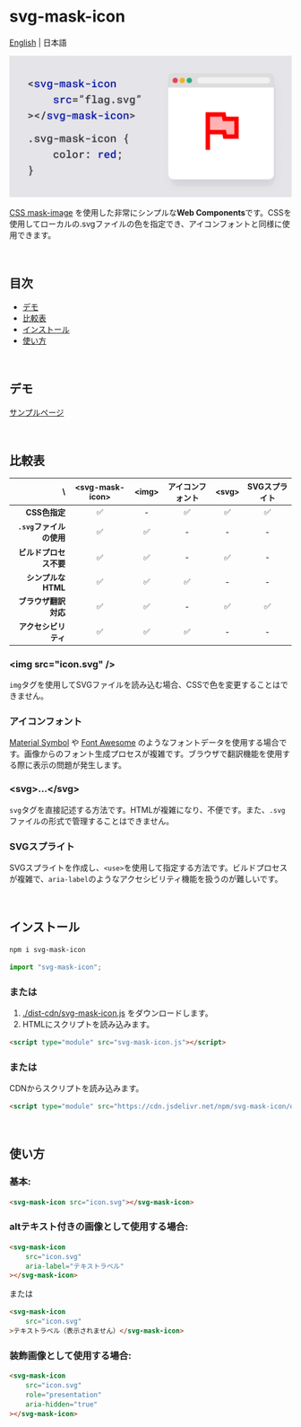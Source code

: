 # svg-mask-icon

[English](README.md) | 日本語

![カバー](./public/cover.gif)

[CSS mask-image](https://developer.mozilla.org/docs/Web/CSS/mask-image) を使用した非常にシンプルな**Web Components**です。CSSを使用してローカルの.svgファイルの色を指定でき、アイコンフォントと同様に使用できます。

<br />

## 目次
* [デモ](#デモ)
* [比較表](#比較表)
* [インストール](#インストール)
* [使い方](#使い方)

<br />

## デモ
[サンプルページ](https://psephopaiktes.github.io/svg-mask-icon/)

<br />

## 比較表

 \ | &lt;svg-mask-icon&gt; | &lt;img&gt; | アイコンフォント | &lt;svg&gt; | SVGスプライト 
--:|:--:|:--:|:--:|:--:|:--:
 **CSS色指定**         | ✅ | - | ✅ | ✅ | ✅ 
 **`.svg`ファイルの使用** | ✅ | ✅ | - | - | -
 **ビルドプロセス不要**  | ✅ | ✅ | - | ✅ | -
 **シンプルなHTML**       | ✅ | ✅ | ✅ | - | -
 **ブラウザ翻訳対応** | ✅ | ✅ | - | ✅ | ✅
 **アクセシビリティ**        | ✅ | ✅ | ✅ | - | -

### &lt;img src="icon.svg" /&gt;
`img`タグを使用してSVGファイルを読み込む場合、CSSで色を変更することはできません。

### アイコンフォント
[Material Symbol](https://fonts.google.com/icons) や [Font Awesome](https://fontawesome.com/) のようなフォントデータを使用する場合です。画像からのフォント生成プロセスが複雑です。ブラウザで翻訳機能を使用する際に表示の問題が発生します。

### &lt;svg&gt;...&lt;/svg&gt;
`svg`タグを直接記述する方法です。HTMLが複雑になり、不便です。また、`.svg`ファイルの形式で管理することはできません。

### SVGスプライト
SVGスプライトを作成し、`<use>`を使用して指定する方法です。ビルドプロセスが複雑で、`aria-label`のようなアクセシビリティ機能を扱うのが難しいです。

<br />

## インストール
```bash
npm i svg-mask-icon
```

```js
import "svg-mask-icon";
```

### または

1. [./dist-cdn/svg-mask-icon.js](./dist-cdn/svg-mask-icon.js) をダウンロードします。
2. HTMLにスクリプトを読み込みます。
```html
<script type="module" src="svg-mask-icon.js"></script>
```

### または
CDNからスクリプトを読み込みます。
```html
<script type="module" src="https://cdn.jsdelivr.net/npm/svg-mask-icon/dist-cdn/svg-mask-icon.min.js"></script>
```


<br />

## 使い方

### 基本:
```html
<svg-mask-icon src="icon.svg"></svg-mask-icon>
```

### altテキスト付きの画像として使用する場合:
```html
<svg-mask-icon
    src="icon.svg"
    aria-label="テキストラベル"
></svg-mask-icon>
```
または
```html
<svg-mask-icon
    src="icon.svg"
>テキストラベル（表示されません）</svg-mask-icon>
```

### 装飾画像として使用する場合:
```html
<svg-mask-icon
    src="icon.svg"
    role="presentation"
    aria-hidden="true"
></svg-mask-icon>
```
